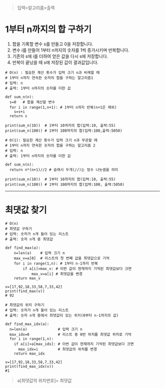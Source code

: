 > 입력>알고리즘>출력

# 1부터 n까지의 합 구하기

1. 합을 기록할 변수 s를 만들고 0을 저장합니다.
2. 변수 i를 만들어 1부터 n까지의 숫자를 1씩 증가시키며 반복합니다.
3. 기존의 s에 i를 더하여 얻은 값을 다시 s에 저장합니다.
4. 반복이 끝났을 때 s에 저장된 값이 결과값입니다.
```
# O(n) : 필요한 계산 횟수가 입력 크기 n과 비례할 때
# 1부터 n까지 연속한 숫자의 합을 구하는 알고리즘1
# 입력: n
# 출력: 1부터 n까지의 숫자를 더한 값

def sum_n(n):
  s=0   # 합을 계산할 변수
  for i in range(1,n+1): # 1부터 n까지 반복(n+1은 제외)
    s=s+i
  return s

print(sum_n(10))  # 1부터 10까지의 합(입력:10, 출력:55)
print(sum_n(100)) # 1부터 100까지의 합(입력:100,출력:5050)
```

```
# O(1): 필요한 계산 횟수가 입력 크기 n과 무관할 때
# 1부터 n까지 연속한 숫자의 합을 구하는 알고리즘 2
# 입력: n
# 출력: 1부터 n까지의 숫자를 더한 값

def sum_n(n):
  return n*(n+1)//2 # 슬래시 두개(//)는 정수 나눗셈을 의미

print(sum_n(10))  # 1부터 10까지의 합(입력:10, 출력:55)
print(sum_n(100)) # 1부터 100까지의 합(입력:100, 출력:5050)
```

---
# 최댓값 찾기

```
# O(n)
# 최댓값 구하기
# 입력: 숫자가 n개 들어 있는 리스트
# 출력: 숫자 n개 중 최댓값

def find_max(a):
    n=len(a)    # 입력 크기 n
    max_v=a[0]  # 리스트의 첫 번째 값을 최댓값으로 기억
    for i in range(1,n): # 1부터 n-1까지 반복
        if a[i]>max_v: # 이번 값이 현재까지 기억된 최댓값보다 크면
            max_v=a[i] # 최댓값을 변경
    return max_v

v=[17,92,18,33,58,7,33,42]
print(find_max(v))
# 92
```

```
# 최댓값의 위치 구하기
# 입력: 숫자가 n개 들어 있는 리스트
# 출력: 숫자 n개 중에서 최댓값이 있는 위치(0부터 n-1까지의 값)

def find_max_idx(a):
  n=len(a)              # 입력 크기 n
  max_idx=0             # 리스트 중 0번 위치를 최댓값 위치로 기억
  for i in range(1,n):
    if a[i]>a[max_idx]: # 이번 값이 현재까지 기억된 최댓값보다 크면
      max_idx=i         # 최댓값의 위치를 변경
    return max_idx

v=[17,92,18,33,58,7,33,42]
print(find_max_idx(v))
#1
```
> a[최댓값의 위치번호]= 최댓값
